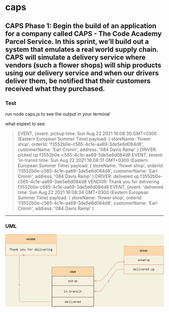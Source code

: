 # caps

**CAPS Phase 1:** Begin the build of an application for a company called CAPS - The Code Academy Parcel Service. In this sprint, we’ll build out a system that emulates a real world supply chain. CAPS will simulate a delivery service where vendors (such a flower shops) will ship products using our delivery service and when our drivers deliver them, be notified that their customers received what they purchased.
---------------------------

### Test
run node caps.js to see the output in your terminal

what expext to see:

>EVENT, {event: pickup
time: Sun Aug 22 2021 16:08:30 GMT+0300 (Eastern European Summer Time)
payload: {
  storeName: 'flower shop',
  orderId: 'f3552b0e-c565-4c1e-aa69-3de5e6d084d8',
  customerName: 'Earl Cronin',
  address: '084 Davis Ramp'
}
DRIVER: picked up f3552b0e-c565-4c1e-aa69-3de5e6d084d8
EVENT, {event: 'in-transit
time: Sun Aug 22 2021 16:08:31 GMT+0300 (Eastern European Summer Time)
payload: {
  storeName: 'flower shop',
  orderId: 'f3552b0e-c565-4c1e-aa69-3de5e6d084d8',
  customerName: 'Earl Cronin',
  address: '084 Davis Ramp'
}
DRIVER: delivered up f3552b0e-c565-4c1e-aa69-3de5e6d084d8
VENDOR: Thank you for delivering f3552b0e-c565-4c1e-aa69-3de5e6d084d8
EVENT, {event: 'delivered
time: Sun Aug 22 2021 16:08:34 GMT+0300 (Eastern European Summer Time)
payload: {
  storeName: 'flower shop',
  orderId: 'f3552b0e-c565-4c1e-aa69-3de5e6d084d8',
  customerName: 'Earl Cronin',
  address: '084 Davis Ramp'
}


------------------------

### UML 

![caps uml](./capsDiagram.png)